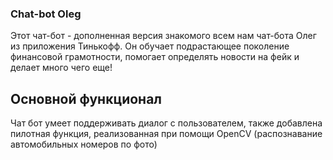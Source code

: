 ### Chat-bot Oleg
Этот чат-бот - дополненная версия знакомого всем нам чат-бота Олег из приложения Тинькофф.
Он обучает подрастающее поколение финансовой грамотности, помогает определять новости на фейк и делает много чего еще!
## Основной функционал
Чат бот умеет поддерживать диалог с пользователем, также добавлена пилотная функция, реализованная при помощи OpenCV (распознавание автомобильных номеров по фото)
